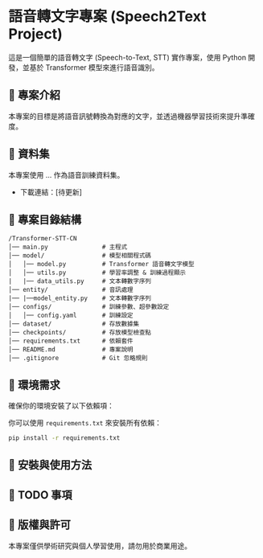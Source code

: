 # 語音轉文字專案 (Speech2Text Project)

這是一個簡單的語音轉文字 (Speech-to-Text, STT) 實作專案，使用 Python 開發，並基於 Transformer 模型來進行語音識別。

## 🚀 專案介紹
本專案的目標是將語音訊號轉換為對應的文字，並透過機器學習技術來提升準確度。

## 📂 資料集
本專案使用 ... 作為語音訓練資料集。
- 下載連結：[待更新]

## 📁 專案目錄結構

```
/Transformer-STT-CN
│── main.py               # 主程式
│── model/                # 模型相關程式碼
│   │── model.py          # Transformer 語音轉文字模型
│   │── utils.py          # 學習率調整 & 訓練過程顯示
|   |── data_utils.py     # 文本轉數字序列
│── entity/               # 音訊處理
|── |──model_entity.py    # 文本轉數字序列
│── configs/              # 訓練參數、超參數設定
│   │── config.yaml       # 訓練設定
│── dataset/              # 存放數據集
│── checkpoints/          # 存放模型檢查點
│── requirements.txt      # 依賴套件
│── README.md             # 專案說明
│── .gitignore            # Git 忽略規則
```

## 🔧 環境需求
確保你的環境安裝了以下依賴項：

你可以使用 `requirements.txt` 來安裝所有依賴：
```bash
pip install -r requirements.txt
```

## 🚀 安裝與使用方法


## 📌 TODO 事項


## 📝 版權與許可
本專案僅供學術研究與個人學習使用，請勿用於商業用途。

